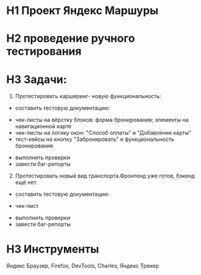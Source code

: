 # H1 Проект Яндекс Маршуры
# H2 проведение ручного тестирования

# H3 Задачи:
1. Протестировать каршеринг- новую функциональность:
* составить тестовую документацию:
- чек-листы на вёрстку блоков: форма бронирования; элементы на навигационной карте
- чек-листы на логику окон: "Способ оплаты" и "Добавление карты"
- тест-кейсы на кнопку "Забронировать" и функциональность бронирования
* выполнить проверки
* завести баг-репорты

2. Протестировать новый вид транспорта.Фронтенд уже готов, бэкенд ещё нет.
* составить тестовую документацию
- чек-лист
* выполнить проверки
* завести баг-репорты

# H3 Инструменты
Яндекс Браузер, Firefox, DevTools,  Charles, Яндекс Трекер